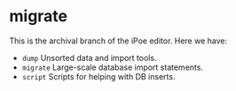 migrate
=======

This is the archival branch of the iPoe editor.
Here we have:

- `dump` Unsorted data and import tools.
- `migrate` Large-scale database import statements.
- `script` Scripts for helping with DB inserts.

